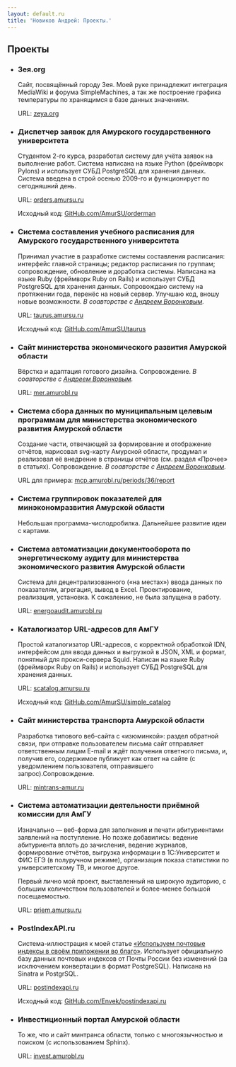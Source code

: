 ```yaml
---
layout: default.ru
title: 'Новиков Андрей: Проекты.'
---
```


## Проекты

  * ### Зея.org

    Сайт, посвящённый городу Зея. Моей руке принадлежит интеграция MediaWiki и форума SimpleMachines, а так же построение графика температуры по хранящимся в базе данных значениям.

    URL: [zeya.org](http://zeya.org/)

  * ### Диспетчер заявок для Амурского государственного университета

    Студентом 2-го курса, разработал систему для учёта заявок на выполнение работ. Система написана на языке Python (фреймворк Pylons) и использует СУБД PostgreSQL для хранения данных. Система введена в строй осенью 2009-го и функционирует по сегодняшний день.

    URL: [orders.amursu.ru](http://orders.amursu.ru/)

    Исходный код: [GitHub.com/AmurSU/orderman](https://github.com/AmurSU/orderman)

  * ### Система составления учебного расписания для Амурского государственного университета

    Принимал участие в разработке системы составления расписания: интерфейс главной стра­ницы; редактор расписания по группам; сопровождение, обновление и доработка системы. Написана на языке Ruby (фреймворк Ruby on Rails) и использует СУБД PostgreSQL для хра­нения данных. Сопровождаю систему на протяжении года, перенёс на новый сервер. Улучшаю код, вношу новые возможности. *В соавторстве с [Андреем Воронковым](https://github.com/Antiarchitect).*

    URL: [taurus.amursu.ru](http://taurus.amursu.ru/)

    Исходный код: [GitHub.com/AmurSU/taurus](https://github.com/AmurSU/taurus)

  * ### Сайт министерства экономического развития Амурской области

    Вёрстка и адаптация готового дизайна. Сопровождение. *В соавторстве с [Андреем Воронковым](https://github.com/Antiarchitect).*

    URL: [mer.amurobl.ru](http://mer.amurobl.ru/)

  * ### Система сбора данных по муниципальным целевым программам для министерства экономического развития Амурской области

    Создание части, отвечающей за формирование и отображение отчётов, нарисовал svg-карту Амурской области, продумал и реализовал её внедрение в страницы отчётов (см. раздел «Прочее» в статьях). Сопровождение. *В соавторстве с [Андреем Воронковым](https://github.com/Antiarchitect).*

    URL для примера: [mcp.amurobl.ru/periods/36/report](http://mcp.amurobl.ru/periods/36/report)

  * ### Система группировок показателей для минэкономразвития Амурской области

    Небольшая программа-числодробилка. Дальнейшее развитие идеи с картами.

  * ### Система автоматизации документооборота по энергетическому аудиту для министерства экономического развития Амурской области

    Система для децентрализованного («на местах») ввода данных по показателям, агрегация, вывод в Excel. Проектирование, реализация, установка. К сожалению, не была запущена в работу.

    URL: [energoaudit.amurobl.ru](http://energoaudit.amurobl.ru/)

  * ### Каталогизатор URL-адресов для АмГУ

    Простой каталогизатор URL-адресов, с корректной обработкой IDN, интерфейсом для ввода данных и выгрузкой в JSON, XML и формат, понятный для прокси-сервера Squid. Написан на языке Ruby (фреймворк Ruby on Rails) и использует СУБД PostgreSQL для хранения данных.

    URL: [scatalog.amursu.ru](http://scatalog.amursu.ru/)

    Исходный код: [GitHub.com/AmurSU/simple_catalog](https://github.com/AmurSU/simple_catalog)

  * ### Сайт министерства транспорта Амурской области

    Разработка типового веб-сайта с «изюминкой»: раздел обратной связи, при отправке пользователем письма сайт отправляет ответственным лицам E-mail и ждёт получения ответного письма, и, получив его, содержимое публикует как ответ на сайте (с уведомлением пользователя, отправившего запрос).Сопровождение.

    URL: [mintrans-amur.ru](http://mintrans-amur.ru/)

  * ### Система автоматизации деятельности приёмной комиссии для АмГУ

    Изначально — веб-форма для заполнения и печати абитуриентами заявлений на поступление. Но позже добавились: ведение абитуриента вплоть до зачисления, ведение журналов, формирование отчётов, выгрузка информации в 1С:Университет и ФИС ЕГЭ (в полуручном режиме), организация показа статистики по университетскому ТВ, и многое другое.

    Первый лично мой проект, выставленный на широкую аудиторию, с большим количеством пользователей и более-менее большой посещаемостью.

    URL: [priem.amursu.ru](http://priem.amursu.ru/)

  * ### PostIndexAPI.ru

    Система-иллюстрация к моей статье [«Используем почтовые индексы в своём приложении во благо»](http://habrahabr.ru/post/190122/). Использует официальную базу данных почтовых индексов от Почты России без изменений (за исключением конвертации в формат PostgreSQL). Написана на Sinatra и PostgrSQL.

    URL: [postindexapi.ru](http://postindexapi.ru/)

    Исходный код: [GitHub.com/Envek/postindexapi.ru](https://github.com/Envek/postindexapi.ru)

  * ### Инвестиционный портал Амурской области

    То же, что и сайт минтранса области, только с многоязычностью и поиском (с использованием Sphinx).

    URL: [invest.amurobl.ru](http://invest.amurobl.ru/)
